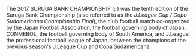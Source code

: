 The 2017 SURUGA BANK CHAMPIONSHIP (; ) was the tenth edition of the Suruga Bank Championship (also referred to as the _J.League Cup / Copa Sudamericana Championship Final_), the club football match co-organized by the Japan Football Association, the football governing body of Japan, CONMEBOL, the football governing body of South America, and J.League, the professional football league of Japan, between the champions of the previous season's J.League Cup and Copa Sudamericana.

